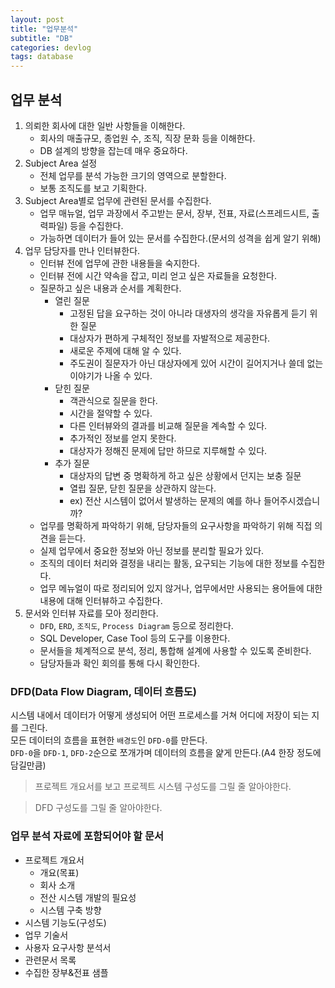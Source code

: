 ```yaml
---
layout: post
title: "업무분석"
subtitle: "DB"
categories: devlog
tags: database
---
```

## 업무 분석
1. 의뢰한 회사에 대한 일반 사항들을 이해한다.
   - 회사의 매출규모, 종업원 수, 조직, 직장 문화 등을 이해한다.
   - DB 설계의 방향을 잡는데 매우 중요하다.
2. Subject Area 설정
   - 전체 업무를 분석 가능한 크기의 영역으로 분할한다.
   - 보통 조직도를 보고 기획한다.
3. Subject Area별로 업무에 관련된 문서를 수집한다.
   - 업무 매뉴얼, 업무 과장에서 주고받는 문서, 장부, 전표, 자료(스프레드시트, 출력파일) 등을 수집한다.
   - 가능하면 데이터가 들어 있는 문서를 수집한다.(문서의 성격을 쉽게 알기 위해)
4. 업무 담당자를 만나 인터뷰한다.
   - 인터뷰 전에 업무에 관한 내용들을 숙지한다.
   - 인터뷰 전에 시간 약속을 잡고, 미리 얻고 싶은 자료들을 요청한다.
   - 질문하고 싶은 내용과 순서를 계획한다.
     - 열린 질문
       - 고정된 답을 요구하는 것이 아니라 대생자의 생각을 자유롭게 듣기 위한 질문
       - 대상자가 편하게 구체적인 정보를 자발적으로 제공한다.
       - 새로운 주제에 대해 알 수 있다.
       - 주도권이 질문자가 아닌 대상자에게 있어 시간이 길어지거나 쓸데 없는 이야기가 나올 수 있다.
     - 닫힌 질문
       - 객관식으로 질문을 한다.
       - 시간을 절약할 수 있다.
       - 다른 인터뷰와의 결과를 비교해 질문을 계속할 수 있다.
       - 추가적인 정보를 얻지 못한다.
       - 대상자가 정해진 문제에 답만 하므로 지루해할 수 있다.
     - 추가 질문
       - 대상자의 답변 중 명확하게 하고 싶은 상황에서 던지는 보충 질문
       - 열립 질문, 닫힌 질문을 상관하지 않는다.
       - ex) 전산 시스템이 없어서 발생하는 문제의 예를 하나 들어주시겠습니까?
   - 업무를 명확하게 파악하기 위해, 담당자들의 요구사항을 파악하기 위해 직접 의견을 듣는다.
   - 실제 업무에서 중요한 정보와 아닌 정보를 분리할 필요가 있다.
   - 조직의 데이터 처리와 결정을 내리는 활동, 요구되는 기능에 대한 정보를 수집한다.
   - 업무 메뉴얼이 따로 정리되어 있지 않거나, 업무에서만 사용되는 용어들에 대한 내용에 대해 인터뷰하고 수집한다.
5. 문서와 인터뷰 자료를 모아 정리한다.
   - `DFD`, `ERD`, `조직도`, `Process Diagram` 등으로 정리한다.
   - SQL Developer, Case Tool 등의 도구를 이용한다.
   - 문서들을 체계적으로 분석, 정리, 통합해 설계에 사용할 수 있도록 준비한다.
   - 담당자들과 확인 회의를 통해 다시 확인한다.

### DFD(Data Flow Diagram, 데이터 흐름도)
시스템 내에서 데이터가 어떻게 생성되어 어떤 프로세스를 거쳐 어디에 저장이 되는 지를 그린다.  
모든 데이터의 흐름을 표현한 `배경도`인 `DFD-0`를 만든다.  
`DFD-0`을 `DFD-1`, `DFD-2`순으로 쪼개가며 데이터의 흐름을 얉게 만든다.(A4 한장 정도에 담길만큼)

> 프로젝트 개요서를 보고 프로젝트 시스템 구성도를 그릴 줄 알아야한다.   

> DFD 구성도를 그릴 줄 알아야한다.

### 업무 분석 자료에 포함되어야 할 문서
- 프로젝트 개요서
  - 개요(목표)
  - 회사 소개
  - 전산 시스템 개발의 필요성
  - 시스템 구축 방향
- 시스템 기능도(구성도)
- 업무 기술서
- 사용자 요구사항 분석서
- 관련문서 목록
- 수집한 장부&전표 샘플
